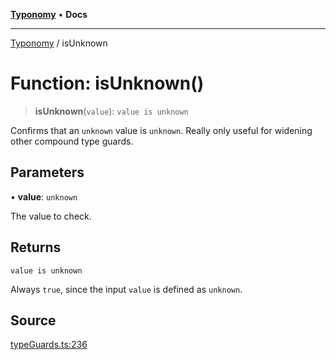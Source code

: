 [**Typonomy**](../README.md) • **Docs**

***

[Typonomy](../globals.md) / isUnknown

# Function: isUnknown()

> **isUnknown**(`value`): `value is unknown`

Confirms that an `unknown` value is `unknown`.
Really only useful for widening other compound type guards.

## Parameters

• **value**: `unknown`

The value to check.

## Returns

`value is unknown`

Always `true`, since the input `value` is defined as `unknown`.

## Source

[typeGuards.ts:236](https://github.com/softcraft-development/typonomy/blob/c5db2fa8cb85771ae57ef1e5ca7f405fc63a6f0d/src/typeGuards.ts#L236)
